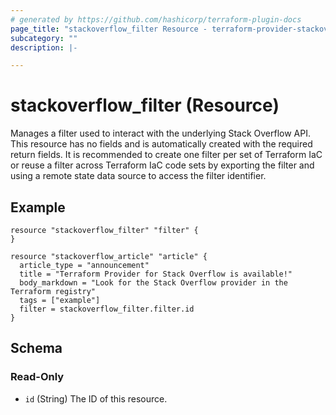 ```yaml
---
# generated by https://github.com/hashicorp/terraform-plugin-docs
page_title: "stackoverflow_filter Resource - terraform-provider-stackoverflow"
subcategory: ""
description: |-

---
```


# stackoverflow_filter (Resource)

Manages a filter used to interact with the underlying Stack Overflow API. This resource has no fields and is automatically created with the required return fields. It is recommended to create one filter per set of Terraform IaC or reuse a filter across Terraform IaC code sets by exporting the filter and using a remote state data source to access the filter identifier.

## Example

```
resource "stackoverflow_filter" "filter" {
}

resource "stackoverflow_article" "article" {
  article_type = "announcement"
  title = "Terraform Provider for Stack Overflow is available!"
  body_markdown = "Look for the Stack Overflow provider in the Terraform registry"
  tags = ["example"]
  filter = stackoverflow_filter.filter.id
}
```

<!-- schema generated by tfplugindocs -->
## Schema

### Read-Only

- `id` (String) The ID of this resource.


